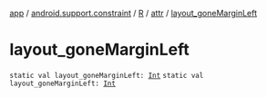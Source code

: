 [app](../../../index.md) / [android.support.constraint](../../index.md) / [R](../index.md) / [attr](index.md) / [layout_goneMarginLeft](./layout_gone-margin-left.md)

# layout_goneMarginLeft

`static val layout_goneMarginLeft: `[`Int`](https://kotlinlang.org/api/latest/jvm/stdlib/kotlin/-int/index.html)
`static val layout_goneMarginLeft: `[`Int`](https://kotlinlang.org/api/latest/jvm/stdlib/kotlin/-int/index.html)